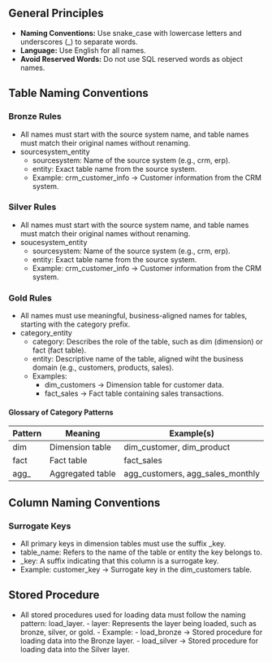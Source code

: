 ## General Principles
- **Naming Conventions:** Use snake_case with lowercase letters and underscores (_) to separate words.
- **Language:** Use English for all names.
- **Avoid Reserved Words:** Do not use SQL reserved words as object names. 

## Table Naming Conventions

### Bronze Rules
- All names must start with the source system name, and table names must match their original names without renaming.
- sourcesystem_entity
    - sourcesystem: Name of the source system (e.g., crm, erp).
    - entity: Exact table name from the source system.
    - Example: crm_customer_info -> Customer information from the CRM system.

### Silver Rules
- All names must start with the source system name, and table names must match their original names without renaming.
- soucesystem_entity
    - sourcesystem: Name of the source system (e.g., crm, erp).
    - entity: Exact table name from the source system.
    - Example: crm_customer_info -> Customer information from the CRM system.

### Gold Rules
- All names must use meaningful, business-aligned names for tables, starting with the category prefix.
- category_entity
    - category: Describes the role of the table, such as dim (dimension) or fact (fact table).
    - entity: Descriptive name of the table, aligned wiht the business domain (e.g., customers, products, sales).
    - Examples:
        - dim_customers -> Dimension table for customer data.
        - fact_sales -> Fact table containing sales transactions.
     
#### Glossary of Category Patterns
| Pattern | Meaning | Example(s)|
|---------|---------|-----------|
| dim | Dimension table | dim_customer, dim_product|
| fact | Fact table | fact_sales |
| agg_ | Aggregated table | agg_customers, agg_sales_monthly |

## Column Naming Conventions

### Surrogate Keys
- All primary keys in dimension tables must use the suffix _key.
- table_name: Refers to the name of the table or entity the key belongs to.
- _key: A suffix indicating that this column is a surrogate key.
-  Example: customer_key -> Surrogate key in the dim_customers table.

## Stored Procedure
- All stored procedures used for loading data must follow the naming pattern: load_layer.
      - layer: Represents the layer being loaded, such as bronze, silver, or gold.
      - Example:
          - load_bronze -> Stored procedure for loading data into the Bronze layer.
          - load_silver -> Stored procedure for loading data into the Silver layer.
